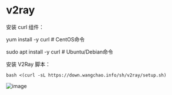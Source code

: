 # v2ray

安装 curl 组件：

yum install -y curl # CentOS命令

sudo apt install -y curl # Ubuntu/Debian命令

安装 V2Ray 脚本：

`bash <(curl -sL https://down.wangchao.info/sh/v2ray/setup.sh)`


![image](https://github.com/wnaicha/v2ray/assets/140796819/c88a6a94-a3db-4f84-88e4-9e30f72e48fd)
